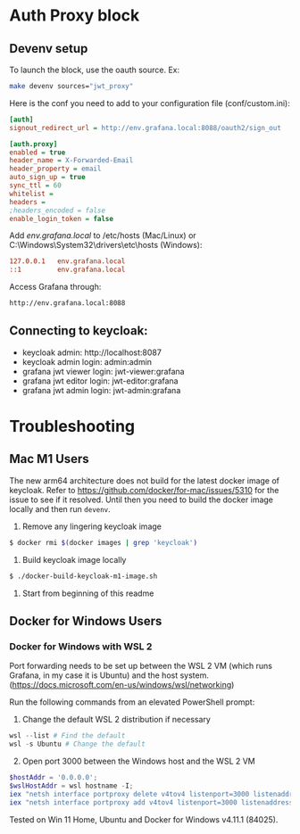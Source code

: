 # Auth Proxy block

## Devenv setup 

To launch the block, use the oauth source. Ex:

```bash
make devenv sources="jwt_proxy"
```

Here is the conf you need to add to your configuration file (conf/custom.ini):

```ini
[auth]
signout_redirect_url = http://env.grafana.local:8088/oauth2/sign_out

[auth.proxy]
enabled = true
header_name = X-Forwarded-Email
header_property = email
auto_sign_up = true
sync_ttl = 60
whitelist =
headers =
;headers_encoded = false
enable_login_token = false
```

Add *env.grafana.local* to /etc/hosts (Mac/Linux) or C:\Windows\System32\drivers\etc\hosts (Windows):
```ini
127.0.0.1   env.grafana.local
::1         env.grafana.local
```

Access Grafana through: 

```sh
http://env.grafana.local:8088
```

## Connecting to keycloak:

- keycloak admin:                     http://localhost:8087
- keycloak admin login:               admin:admin
- grafana jwt viewer login:          jwt-viewer:grafana
- grafana jwt editor login:          jwt-editor:grafana
- grafana jwt admin login:           jwt-admin:grafana

# Troubleshooting

## Mac M1 Users

The new arm64 architecture does not build for the latest docker image of keycloak. Refer to https://github.com/docker/for-mac/issues/5310 for the issue to see if it resolved.
Until then you need to build the docker image locally and then run `devenv`.

1. Remove any lingering keycloak image
```sh
$ docker rmi $(docker images | grep 'keycloak')
```
1. Build keycloak image locally
```sh
$ ./docker-build-keycloak-m1-image.sh
```
1. Start from beginning of this readme

## Docker for Windows Users

### Docker for Windows with WSL 2

Port forwarding needs to be set up between the WSL 2 VM (which runs Grafana, in my case it is Ubuntu) and the host system. (https://docs.microsoft.com/en-us/windows/wsl/networking)

Run the following commands from an elevated PowerShell prompt:
1. Change the default WSL 2 distribution if necessary
```powershell
wsl --list # Find the default
wsl -s Ubuntu # Change the default
```
2. Open port 3000 between the Windows host and the WSL 2 VM
```powershell
$hostAddr = '0.0.0.0';
$wslHostAddr = wsl hostname -I;
iex "netsh interface portproxy delete v4tov4 listenport=3000 listenaddress=$hostAddr"
iex "netsh interface portproxy add v4tov4 listenport=3000 listenaddress=$hostAddr connectport=3000 connectaddress=$wslHostAddr"
```

Tested on Win 11 Home, Ubuntu and Docker for Windows v4.11.1 (84025).
